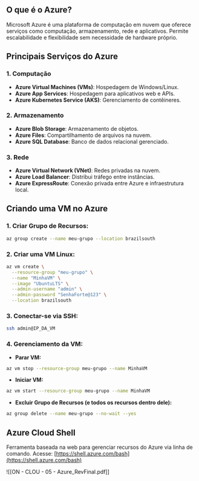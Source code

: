 
## O que é o Azure?

Microsoft Azure é uma plataforma de computação em nuvem que oferece serviços como computação, armazenamento, rede e aplicativos. Permite escalabilidade e flexibilidade sem necessidade de hardware próprio.

## Principais Serviços do Azure

### 1. **Computação**

- **Azure Virtual Machines (VMs)**: Hospedagem de Windows/Linux.
- **Azure App Services**: Hospedagem para aplicativos web e APIs.
- **Azure Kubernetes Service (AKS)**: Gerenciamento de contêineres.

### 2. **Armazenamento**

- **Azure Blob Storage**: Armazenamento de objetos.
- **Azure Files**: Compartilhamento de arquivos na nuvem.
- **Azure SQL Database**: Banco de dados relacional gerenciado.

### 3. **Rede**

- **Azure Virtual Network (VNet)**: Redes privadas na nuvem.
- **Azure Load Balancer**: Distribui tráfego entre instâncias.
- **Azure ExpressRoute**: Conexão privada entre Azure e infraestrutura local.

## Criando uma VM no Azure

### 1. Criar Grupo de Recursos:

```bash
az group create --name meu-grupo --location brazilsouth
```

### 2. Criar uma VM Linux:

```bash
az vm create \
  --resource-group "meu-grupo" \
  --name "MinhaVM" \
  --image "UbuntuLTS" \
  --admin-username "admin" \
  --admin-password "SenhaForte@123" \
  --location brazilsouth
```

### 3. Conectar-se via SSH:

```bash
ssh admin@IP_DA_VM
```

### 4. Gerenciamento da VM:

- **Parar VM:**

```bash
az vm stop --resource-group meu-grupo --name MinhaVM
```

- **Iniciar VM:**

```bash
az vm start --resource-group meu-grupo --name MinhaVM
```

- **Excluir Grupo de Recursos (e todos os recursos dentro dele):**

```bash
az group delete --name meu-grupo --no-wait --yes
```

## Azure Cloud Shell

Ferramenta baseada na web para gerenciar recursos do Azure via linha de comando. Acesse: [https://shell.azure.com/bash](https://shell.azure.com/bash)


![[ON - CLOU - 05 - Azure_RevFinal.pdf]]
